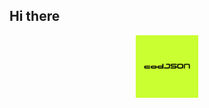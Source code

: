 ## Hi there 

<div align="center">
    <a href="https://github.com/rCodFish/codJSON">
        <img src="codJSON.png" width="100" height="100">
    </a>
</div>
